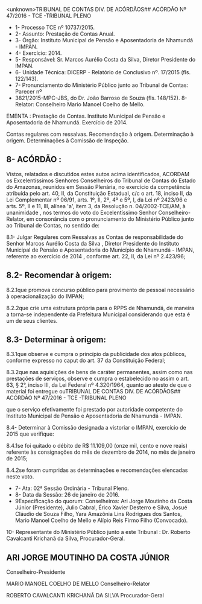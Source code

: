 &lt;unknown&gt;TRIBUNAL DE CONTAS DIV. DE ACÓRDÃOS## ACÓRDÃO Nº 47/2016 - TCE -TRIBUNAL PLENO

- 1- Processo TCE nº 10737/2015.
- 2- Assunto: Prestação de Contas Anual.
- 3- Órgão: Instituto Municipal de Pensão e Aposentadoria de Nhamundá - IMPAN.
- 4- Exercício: 2014.
- 5- Responsável: Sr. Marcos Aurélio Costa da Silva, Diretor Presidente do IMPAN.
- 6- Unidade Técnica: DICERP - Relatório de Conclusivo nº. 17/2015 (fls. 122/143).
- 7-  Pronunciamento  do Ministério Público  junto  ao Tribunal  de Contas: Parecer  nº
- 3821/2015-MPC-JBS, do Dr. João Barroso de Souza (fls. 148/152). 8- Relator: Conselheiro Mario Manoel Coelho de Mello.

EMENTA : Prestação de Contas. Instituto Municipal de Pensão e Aposentadoria de Nhamundá. Exercício de 2014.

Contas regulares com ressalvas. Recomendação à origem.  Determinação  à  origem. Determinações  à Comissão de Inspeção.

## 8- ACÓRDÃO :

Vistos, relatados e discutidos estes autos acima identificados, ACORDAM os Excelentíssimos  Senhores  Conselheiros  do  Tribunal  de  Contas  do  Estado  do Amazonas, reunidos em Sessão Plenária, no exercício da competência atribuída pelo art. 40, II, da Constituição Estadual, c/c o art. 18, inciso II, da Lei Complementar nº 06/91, arts. 1º, II, 2º, 4º e 5º, I, da Lei nº 2423/96 e arts. 5º, II e 11, III, alínea 'a', item 3, da Resolução n.  04/2002-TCE/AM, à  unanimidade ,  nos  termos  do  voto  do  Excelentíssimo  Senhor Conselheiro-Relator, em consonância com o pronunciamento do Ministério Público junto ao Tribunal de Contas, no sentido de:

8.1- Julgar Regulares com Ressalvas as Contas de responsabilidade do Senhor Marcos  Aurélio  Costa  da  Silva ,  Diretor  Presidente  do  Instituto  Municipal  de Pensão e Aposentadoria do Município de Nhamundá - IMPAN, referente ao exercício de 2014 , conforme art. 22, II, da Lei nº 2.423/96;

## 8.2- Recomendar à origem:

8.2.1que promova concurso público para provimento de pessoal necessário à operacionalização do IMPAN;

8.2.2que  crie  uma  estrutura  própria  para  o  RPPS  de  Nhamundá,  de maneira a torna-se independente da Prefeitura Municipal considerando que esta é um de seus clientes.

## 8.3- Determinar à origem:

8.3.1que observe e cumpra o princípio da publicidade dos atos públicos, conforme expresso no caput do art. 37 da Constituição Federal;

8.3.2que  nas  aquisições  de  bens  de caráter  permanentes,  assim como nas prestações de serviços, observe e cumpra o estabelecido no assim o art. 63, § 2°, inciso III, da Lei Federal nº 4.320/1964, quanto ao atesto de que o material foi entregue ouTRIBUNAL DE CONTAS DIV. DE ACÓRDÃOS## ACÓRDÃO Nº 47/2016 - TCE -TRIBUNAL PLENO

que o serviço efetivamente foi prestado por autoridade competente do Instituto Municipal de Pensão e Aposentadoria de Nhamundá - IMPAN.

8.4- Determinar à Comissão designada a vistoriar o IMPAN, exercício de 2015 que verifique:

8.4.1se foi quitado o débito de R$ 11.109,00 (onze mil, cento e nove reais) referente às consignações do mês de dezembro de 2014, no mês de janeiro de 2015;

8.4.2se  foram cumpridas as  determinações e recomendações elencadas neste voto.

- 7- Ata: 02ª Sessão Ordinária - Tribunal Pleno.
- 8- Data da Sessão: 26 de janeiro de 2016.
- 9Especificação  do  quorum: Conselheiros: Ari Jorge  Moutinho  da  Costa  Júnior (Presidente), Julio Cabral, Érico Xavier Desterro e Silva, Josué Cláudio de Souza Filho, Yara Amazônia Lins Rodrigues dos Santos, Mario Manoel Coelho de Mello e Alípio Reis Firmo Filho (Convocado).

10- Representante do Ministério Público junto a este Tribunal : Dr. Roberto Cavalcanti Krichanã da Silva, Procurador-Geral.

## ARI JORGE MOUTINHO DA COSTA JÚNIOR

Conselheiro-Presidente

MARIO MANOEL COELHO DE MELLO Conselheiro-Relator

ROBERTO CAVALCANTI KRICHANÃ DA SILVA Procurador-Geral